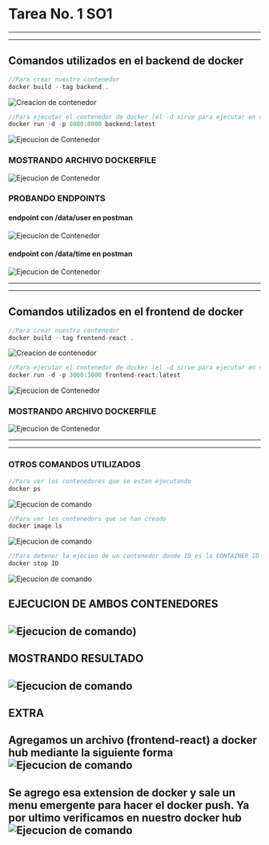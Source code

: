 # Tarea No. 1 SO1

---
---

## Comandos utilizados en el backend de docker 

```javascript
//Para crear nuestro contenedor 
docker build --tag backend .
```

![Creacion de contenedor](https://github.com/HenrryBran-Hub/SO1_1s2024_201314439/blob/main/Tareas/Tarea-No1/Img/B-b.gif)

```javascript
//Para ejecutar el contenedor de docker (el -d sirve para ejecutar en segundo plano el contenedor)
docker run -d -p 8080:8080 backend:latest
```

![Ejecucion de Contenedor](https://github.com/HenrryBran-Hub/SO1_1s2024_201314439/blob/main/Tareas/Tarea-No1/Img/D-BE.gif)

### MOSTRANDO ARCHIVO DOCKERFILE

![Ejecucion de Contenedor](https://github.com/HenrryBran-Hub/SO1_1s2024_201314439/blob/main/Tareas/Tarea-No1/Img/D-b.gif)

### PROBANDO ENDPOINTS

#### endpoint con /data/user en postman

![Ejecucion de Contenedor](https://github.com/HenrryBran-Hub/SO1_1s2024_201314439/blob/main/Tareas/Tarea-No1/Img/P-U.gif)

#### endpoint con /data/time en postman

![Ejecucion de Contenedor](https://github.com/HenrryBran-Hub/SO1_1s2024_201314439/blob/main/Tareas/Tarea-No1/Img/P-T.gif)

---
---

## Comandos utilizados en el frontend de docker 

```javascript
//Para crear nuestro contenedor 
docker build --tag frontend-react .
```
![Creacion de contenedor](https://github.com/HenrryBran-Hub/SO1_1s2024_201314439/blob/main/Tareas/Tarea-No1/Img/F-b.gif)

```javascript
//Para ejecutar el contenedor de docker (el -d sirve para ejecutar en segundo plano el contenedor)
docker run -d -p 3000:3000 frontend-react:latest
```
![Ejecucion de Contenedor](https://github.com/HenrryBran-Hub/SO1_1s2024_201314439/blob/main/Tareas/Tarea-No1/Img/F-e.gif)

### MOSTRANDO ARCHIVO DOCKERFILE

![Ejecucion de Contenedor](https://github.com/HenrryBran-Hub/SO1_1s2024_201314439/blob/main/Tareas/Tarea-No1/Img/D-f.gif)

---
---

### OTROS COMANDOS UTILIZADOS
```javascript
//Para ver los contenedores que se estan ejecutando
docker ps
```
![Ejecucion de comando](https://github.com/HenrryBran-Hub/SO1_1s2024_201314439/blob/main/Tareas/Tarea-No1/Img/D-p.gif)

```javascript
//Para ver los contenedors que se han creado
docker image ls
```
![Ejecucion de comando](https://github.com/HenrryBran-Hub/SO1_1s2024_201314439/blob/main/Tareas/Tarea-No1/Img/D-I.gif)

```javascript
//Para detener la ejecion de un contenedor donde ID es la CONTAINER ID vista en docker ps
docker stop ID
```

![Ejecucion de comando](https://github.com/HenrryBran-Hub/SO1_1s2024_201314439/blob/main/Tareas/Tarea-No1/Img/D-ST.gif)

## EJECUCION DE AMBOS CONTENEDORES

![Ejecucion de comando](https://github.com/HenrryBran-Hub/SO1_1s2024_201314439/blob/main/Tareas/Tarea-No1/Img/D-E2.gif))
---

## MOSTRANDO RESULTADO

![Ejecucion de comando](https://github.com/HenrryBran-Hub/SO1_1s2024_201314439/blob/main/Tareas/Tarea-No1/Img/datas.gif)
---

## EXTRA

Agregamos un archivo (frontend-react) a docker hub mediante la siguiente forma
![Ejecucion de comando](https://github.com/HenrryBran-Hub/SO1_1s2024_201314439/blob/main/Tareas/Tarea-No1/Img/D-D.gif)
---
Se agrego esa extension de docker y sale un menu emergente para hacer el docker push.
Ya por ultimo verificamos en nuestro docker hub
![Ejecucion de comando](https://github.com/HenrryBran-Hub/SO1_1s2024_201314439/blob/main/Tareas/Tarea-No1/Img/D-H.gif)
---
